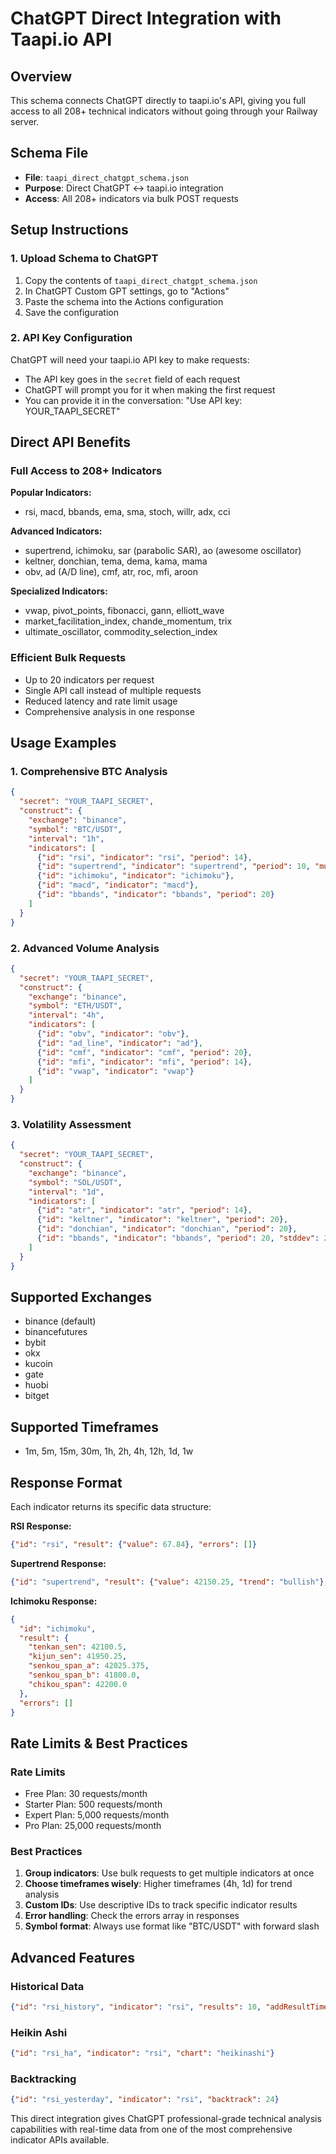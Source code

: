 # ChatGPT Direct Integration with Taapi.io API

## Overview
This schema connects ChatGPT directly to taapi.io's API, giving you full access to all 208+ technical indicators without going through your Railway server.

## Schema File
- **File**: `taapi_direct_chatgpt_schema.json`
- **Purpose**: Direct ChatGPT ↔ taapi.io integration
- **Access**: All 208+ indicators via bulk POST requests

## Setup Instructions

### 1. Upload Schema to ChatGPT
1. Copy the contents of `taapi_direct_chatgpt_schema.json`
2. In ChatGPT Custom GPT settings, go to "Actions"
3. Paste the schema into the Actions configuration
4. Save the configuration

### 2. API Key Configuration
ChatGPT will need your taapi.io API key to make requests:
- The API key goes in the `secret` field of each request
- ChatGPT will prompt you for it when making the first request
- You can provide it in the conversation: "Use API key: YOUR_TAAPI_SECRET"

## Direct API Benefits

### Full Access to 208+ Indicators
**Popular Indicators:**
- rsi, macd, bbands, ema, sma, stoch, willr, adx, cci

**Advanced Indicators:**
- supertrend, ichimoku, sar (parabolic SAR), ao (awesome oscillator)
- keltner, donchian, tema, dema, kama, mama
- obv, ad (A/D line), cmf, atr, roc, mfi, aroon

**Specialized Indicators:**
- vwap, pivot_points, fibonacci, gann, elliott_wave
- market_facilitation_index, chande_momentum, trix
- ultimate_oscillator, commodity_selection_index

### Efficient Bulk Requests
- Up to 20 indicators per request
- Single API call instead of multiple requests
- Reduced latency and rate limit usage
- Comprehensive analysis in one response

## Usage Examples

### 1. Comprehensive BTC Analysis
```json
{
  "secret": "YOUR_TAAPI_SECRET",
  "construct": {
    "exchange": "binance",
    "symbol": "BTC/USDT",
    "interval": "1h",
    "indicators": [
      {"id": "rsi", "indicator": "rsi", "period": 14},
      {"id": "supertrend", "indicator": "supertrend", "period": 10, "multiplier": 3.0},
      {"id": "ichimoku", "indicator": "ichimoku"},
      {"id": "macd", "indicator": "macd"},
      {"id": "bbands", "indicator": "bbands", "period": 20}
    ]
  }
}
```

### 2. Advanced Volume Analysis
```json
{
  "secret": "YOUR_TAAPI_SECRET", 
  "construct": {
    "exchange": "binance",
    "symbol": "ETH/USDT",
    "interval": "4h",
    "indicators": [
      {"id": "obv", "indicator": "obv"},
      {"id": "ad_line", "indicator": "ad"},
      {"id": "cmf", "indicator": "cmf", "period": 20},
      {"id": "mfi", "indicator": "mfi", "period": 14},
      {"id": "vwap", "indicator": "vwap"}
    ]
  }
}
```

### 3. Volatility Assessment
```json
{
  "secret": "YOUR_TAAPI_SECRET",
  "construct": {
    "exchange": "binance", 
    "symbol": "SOL/USDT",
    "interval": "1d",
    "indicators": [
      {"id": "atr", "indicator": "atr", "period": 14},
      {"id": "keltner", "indicator": "keltner", "period": 20},
      {"id": "donchian", "indicator": "donchian", "period": 20},
      {"id": "bbands", "indicator": "bbands", "period": 20, "stddev": 2.0}
    ]
  }
}
```

## Supported Exchanges
- binance (default)
- binancefutures
- bybit
- okx
- kucoin
- gate
- huobi
- bitget

## Supported Timeframes
- 1m, 5m, 15m, 30m, 1h, 2h, 4h, 12h, 1d, 1w

## Response Format
Each indicator returns its specific data structure:

**RSI Response:**
```json
{"id": "rsi", "result": {"value": 67.84}, "errors": []}
```

**Supertrend Response:**
```json
{"id": "supertrend", "result": {"value": 42150.25, "trend": "bullish"}, "errors": []}
```

**Ichimoku Response:**
```json
{
  "id": "ichimoku",
  "result": {
    "tenkan_sen": 42100.5,
    "kijun_sen": 41950.25, 
    "senkou_span_a": 42025.375,
    "senkou_span_b": 41800.0,
    "chikou_span": 42200.0
  },
  "errors": []
}
```

## Rate Limits & Best Practices

### Rate Limits
- Free Plan: 30 requests/month
- Starter Plan: 500 requests/month  
- Expert Plan: 5,000 requests/month
- Pro Plan: 25,000 requests/month

### Best Practices
1. **Group indicators**: Use bulk requests to get multiple indicators at once
2. **Choose timeframes wisely**: Higher timeframes (4h, 1d) for trend analysis
3. **Custom IDs**: Use descriptive IDs to track specific indicator results
4. **Error handling**: Check the errors array in responses
5. **Symbol format**: Always use format like "BTC/USDT" with forward slash

## Advanced Features

### Historical Data
```json
{"id": "rsi_history", "indicator": "rsi", "results": 10, "addResultTimestamp": true}
```

### Heikin Ashi
```json
{"id": "rsi_ha", "indicator": "rsi", "chart": "heikinashi"}
```

### Backtracking
```json
{"id": "rsi_yesterday", "indicator": "rsi", "backtrack": 24}
```

This direct integration gives ChatGPT professional-grade technical analysis capabilities with real-time data from one of the most comprehensive indicator APIs available.